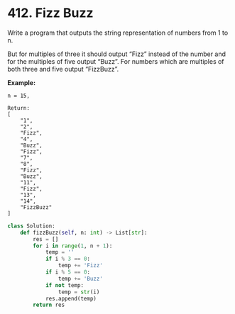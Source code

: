 # 412. Fizz Buzz

Write a program that outputs the string representation of numbers from 1 to n.

But for multiples of three it should output “Fizz” instead of the number and for the multiples of five output “Buzz”. For numbers which are multiples of both three and five output “FizzBuzz”.

**Example:**

```text
n = 15,

Return:
[
    "1",
    "2",
    "Fizz",
    "4",
    "Buzz",
    "Fizz",
    "7",
    "8",
    "Fizz",
    "Buzz",
    "11",
    "Fizz",
    "13",
    "14",
    "FizzBuzz"
]
```

```python
class Solution:
    def fizzBuzz(self, n: int) -> List[str]:
        res = []
        for i in range(1, n + 1):
            temp = ''
            if i % 3 == 0:
                temp += 'Fizz'
            if i % 5 == 0:
                temp += 'Buzz'
            if not temp:
                temp = str(i)
            res.append(temp)
        return res
```

